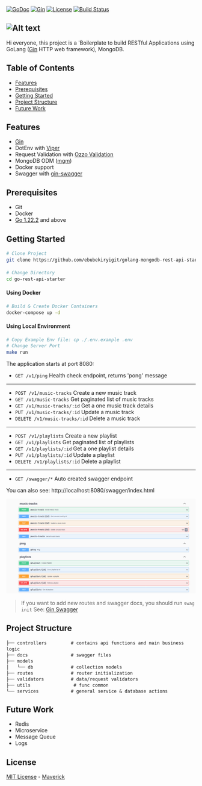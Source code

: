 [![GoDoc](https://img.shields.io/badge/go-reference-blue.svg?style=flat-square)](https://godoc.org/github.com/usk81/base65536)
[![Gin](https://img.shields.io/badge/go-reference-green.svg?style=flat-square)](https://gin-gonic.com/)
[![License](http://img.shields.io/badge/license-mit-blue.svg?style=flat-square)](https://github.com/usk81/base65536/blob/master/LICENSE)
[![Build Status](http://img.shields.io/travis/usk81/base65536.svg?style=flat-square)](https://travis-ci.org/usk81/base65536)


![Alt text](https://miro.medium.com/v2/resize:fit:472/1*WpUuwCQZWhVzP3X0Gibaqw.png)
----------------------------------------------------
Hi everyone, this project is a 'Boilerplate to build RESTful
Applications  using
GoLang ([Gin](https://github.com/gin-gonic/gin) HTTP web framework), MongoDB.


Table of Contents
-----------------

- [Features](#features)
- [Prerequisites](#prerequisites)
- [Getting Started](#getting-started)
- [Project Structure](#project-structure)
- [Future Work](#future-work)

Features
--------

- [Gin](https://github.com/gin-gonic/gin)
- DotEnv with [Viper](https://github.com/spf13/viper)
- Request Validation with [Ozzo Validation](https://github.com/go-ozzo/ozzo-validation)
- MongoDB ODM ([mgm](https://github.com/Kamva/mgm))
- Docker support
- Swagger with [gin-swagger](https://github.com/swaggo/gin-swagger)

Prerequisites
-------------

- Git
- Docker
- [Go 1.22.2](https://go.dev/doc/install) and above


Getting Started
---------------

```bash
# Clone Project
git clone https://github.com/ebubekiryigit/golang-mongodb-rest-api-starter.git go-rest-api-starter

# Change Directory
cd go-rest-api-starter
```

#### Using Docker

```bash
# Build & Create Docker Containers
docker-compose up -d
```

#### Using Local Environment

```bash
# Copy Example Env file: cp ./.env.example .env
# Change Server Port
make run
```

The application starts at port 8080:

- `GET /v1/ping` Health check endpoint, returns 'pong' message

---

- `POST /v1/music-tracks` Create a new music track
- `GET /v1/music-tracks` Get paginated list of music tracks
- `GET /v1/music-tracks/:id` Get a one music track details
- `PUT /v1/music-tracks/:id` Update a music track
- `DELETE /v1/music-tracks/:id` Delete a music track

---

- `POST /v1/playlists` Create a new playlist
- `GET /v1/playlists` Get paginated list of playlists
- `GET /v1/playlists/:id` Get a one playlist details
- `PUT /v1/playlists/:id` Update a playlist
- `DELETE /v1/playlists/:id` Delete a playlist
---

- `GET /swagger/*` Auto created swagger endpoint

You can also see: http://localhost:8080/swagger/index.html

![Alt text](images/image.png)

> If you want to add new routes and swagger docs, you should run ```swag init```
> See: [Gin Swagger](https://github.com/swaggo/gin-swagger)

Project Structure
-----------------

```
├── controllers         # contains api functions and main business logic
├── docs                # swagger files 
├── models              
│   └── db              # collection models
├── routes              # router initialization
├── validators          # data/request validators
├── utils                # func common
└── services            # general service & database actions
```

Future Work
-----------

- Redis
- Microservice
- Message Queue
- Logs

License
-------

[MIT License](LICENSE) - [Maverick](https://github.com/nhanlt1602)
